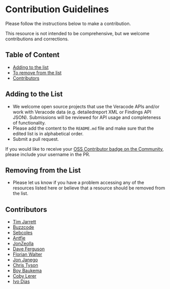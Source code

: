 # Contribution Guidelines

Please follow the instructions below to make a contribution.

This resource is not intended to be comprehensive, but we welcome contributions and corrections.

## Table of Content

- [Adding to the list](#adding-to-the-list)
- [To remove from the list](#removing-from-the-list)
- [Contributors](#contributors)

## Adding to the List

- We welcome open source projects that use the Veracode APIs and/or work with Veracode data (e.g. detailedreport XML or Findings API JSON). Submissions will be reviewed for API usage and completeness of functionality.
- Please add the content to the `README.md` file and make sure that the edited list is in alphabetical order.
- Submit a pull request. 
 
If you would like to receive your [OSS Contributor badge on the Community](https://community.veracode.com/s/village-awards), please include your username in the PR. 

## Removing from the List

- Please let us know if you have a problem accessing any of the resources listed here or believe that a resource should be removed from the list.

## Contributors

- [Tim Jarrett](https://github.com/tjarrettveracode)
- [Buzzcode](https://github.com/buzzcode)
- [Sebcoles](https://github.com/sebcoles)
- [Antfie](https://github.com/antfie)
- [JonZeolla](https://github.com/JonZeolla)
- [Dave Ferguson](https://github.com/gmdavef)
- [Florian Walter](https://github.com/dub-flow)
- [Jon Janego](https://github.com/jonjanego)
- [Chris Tyson](https://github.com/christyson)
- [Boy Baukema](https://github.com/relaxnow)
- [Coby Lerer](https://github.com/lerer)
- [Ivo Dias](https://github.com/IGDEXE)

